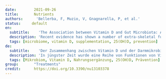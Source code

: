 ```yaml
---
date:        2021-09-26
title:       Nutrients 
authors:      'Bellerba, F, Muzio, V, Gnagnarella, P, et al.'
status:     default
en:
  subtitle:    'The Association between Vitamin D and Gut Microbiota: A Systematic Review of Human Studies'
  description: 'Recent evidence has shown a number of extra-skeletal functions of Vitamin D (VD), primarily involving the immune system. One of these functions is mediated by the modulation of gut microbiota, whose alterations are linked to many diseases. Our purpose is to contribute to the understanding of existing evidence on the association between VD and gastrointestinal microbiota alterations. A systematic review of studies with human subjects has been conducted up to January 2021. We included publications reporting the association between gut microbiota and VD, including VD supplementation, dietary VD intake and/or level of 25(OH)D. We identified 25 studies: 14 were interventional and 11, observational. VD supplementation was found to be associated with a significant change in microbiome composition, in particular of Firmicutes, Actinobacteria and Bacteroidetes phyla. Furthermore, Firmicutes were found to be correlated with serum VD. Concerning alpha and beta diversity, a high nutritional intake of VD seems to induce a shift in bacterial composition and/or affects the species’ richness. Veillonellaceae and Oscillospiraceae families, in the Firmicutes phylum, more frequently decreased with both increasing levels of 25(OH)D and vitamin D supplementation. We found evidence of an association, even though the studies are substantially heterogeneous and have some limitations, resulting sometimes in conflicting results. To further understand the role of VD on the modulation of the gastrointestinal microbiota, future research should be geared toward well-designed animal-based studies or larger randomized controlled trials (RCTs).'
  tags: [microbiome, vitamin D, supplementation, 25(OH)D, prevention]
de: 
  subtitle:    'Der Zusammenhang zwischen Vitamin D und der Darmmikrobiota: Eine systematische Überprüfung von Humanstudien'
  description: 'In jüngster Zeit wurde eine Reihe von Funktionen von Vitamin D (VD) außerhalb des Skeletts nachgewiesen, die hauptsächlich das Immunsystem betreffen. Eine dieser Funktionen wird durch die Modulation der Darmmikrobiota vermittelt, deren Veränderungen mit vielen Krankheiten in Verbindung gebracht werden. Unser Ziel ist, zum Verständnis der vorhandenen Erkenntnisse über den Zusammenhang zwischen WD und Veränderungen der gastrointestinalen Mikrobiota beizutragen. Bis Januar 2021 wurde eine systematische Überprüfung von Studien mit menschlichen Probanden durchgeführt. Wir schlossen Veröffentlichungen ein, die über den Zusammenhang zwischen der Darmmikrobiota und WD berichten, einschließlich WD-Supplementierung, WD-Aufnahme über die Nahrung und/oder 25(OH)D-Spiegel. Wir identifizierten 25 Studien: 14 davon waren Interventionsstudien und 11 Beobachtungsstudien. Wir stellten fest, dass eine WD-Supplementierung mit einer signifikanten Veränderung der Zusammensetzung des Mikrobioms verbunden ist, insbesondere der Firmicutes, Actinobacteria und Bacteroidetes, und außerdem, dass Firmicutes mit dem VD-Serum korreliert sind. Was die Alpha- und Beta-Diversität betrifft, so scheint eine hohe Zufuhr von WD über die Nahrung eine Verschiebung der bakteriellen Zusammensetzung zu bewirken und/oder den Artenreichtum zu beeinflussen. Die Familien Veillonellaceae und Oscillospiraceae, die zum Stamm der Firmicutes gehören, nahmen sowohl mit steigenden 25(OH)D-Werten als auch mit einer Vitamin-D-Supplementierung häufiger ab. Wir fanden Hinweise auf einen Zusammenhang, auch wenn die Studien sehr heterogen sind und einige Einschränkungen aufweisen, was manchmal zu widersprüchlichen Ergebnissen führt. Um die Rolle von WD bei der Modulation der gastrointestinalen Mikrobiota besser zu verstehen, sollte die künftige Forschung auf gut konzipierte tiergestützte Studien oder größere randomisierte kontrollierte Studien (RCTs) ausgerichtet sein.'
  tags: [Mikrobiom, Vitamin D, Nahrungsergänzung, 25(OH)D, Prävention]
group:       "Treatments"
credit:      https://doi.org/10.3390/nu13103378
---
```

<object data="{{ page.link }}" style='height:calc(100vh - 400px); width: 100%' type='application/pdf'></object>
